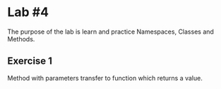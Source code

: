 # Lab #4

The purpose of the lab is learn and practice Namespaces, Classes and Methods.

## Exercise 1

Method with parameters transfer to function which returns a value.
